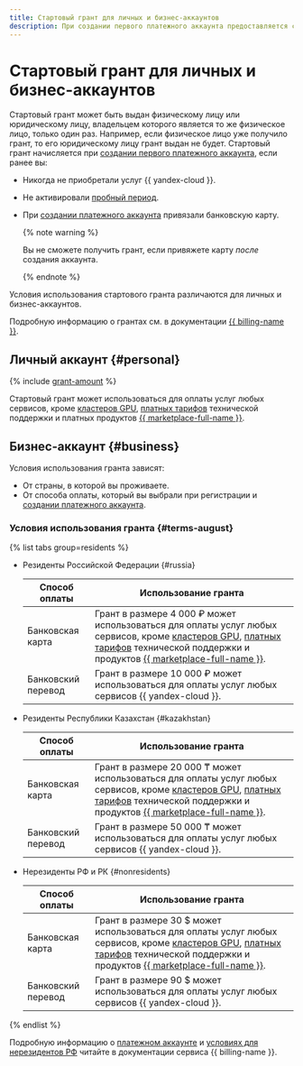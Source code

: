 ```yaml
---
title: Стартовый грант для личных и бизнес-аккаунтов
description: При создании первого платежного аккаунта предоставляется стартовый грант. Стартовый грант может быть выдан физическому или юридическому лицу только один раз, если ранее вы никогда не приобретали услуг {{ yandex-cloud }} и не активировали пробный период.
---
```


# Стартовый грант для личных и бизнес-аккаунтов

Стартовый грант может быть выдан физическому лицу или юридическому лицу, владельцем которого является то же физическое лицо, только один раз. Например, если физическое лицо уже получило грант, то его юридическому лицу грант выдан не будет. Стартовый грант начисляется при [создании первого платежного аккаунта](../billing/quickstart/index.md), если ранее вы:

* Никогда не приобретали услуг {{ yandex-cloud }}.
* Не активировали [пробный период](../billing/concepts/trial-period.md).


* При [создании платежного аккаунта](../billing/operations/create-new-account.md) привязали банковскую карту.

  {% note warning %}

  Вы не сможете получить грант, если привяжете карту _после_ создания аккаунта.

  {% endnote %}


Условия использования стартового гранта различаются для личных и бизнес-аккаунтов.

Подробную информацию о грантах см. в документации [{{ billing-name }}](../billing/concepts/bonus-account.md).


## Личный аккаунт {#personal}

{% include [grant-amount](_includes/grant-amount.md) %}

Стартовый грант может использоваться для оплаты услуг любых сервисов, кроме [кластеров GPU](../compute/pricing.md#prices-gpu-clusters), [платных тарифов](../support/pricing.md) технической поддержки и платных продуктов [{{ marketplace-full-name }}](../marketplace/operations/users/buy-subscription.md).


## Бизнес-аккаунт {#business}

Условия использования гранта зависят:
* От страны, в которой вы проживаете.
* От способа оплаты, который вы выбрали при регистрации и [создании платежного аккаунта](../billing/quickstart/index.md).

### Условия использования гранта {#terms-august}


{% list tabs group=residents %}

- Резиденты Российской Федерации {#russia}

  | Способ оплаты      | Использование гранта|
  |--------------------|---|
  | Банковская карта   | Грант в размере 4&nbsp;000 ₽ может использоваться для оплаты услуг любых сервисов, кроме [кластеров GPU](../compute/pricing.md#prices-gpu-clusters), [платных тарифов](../support/pricing.md) технической поддержки и продуктов [{{ marketplace-full-name }}](../marketplace/operations/users/buy-subscription.md). |
  | Банковский перевод | Грант в размере 10&nbsp;000 ₽ может использоваться для оплаты услуг любых сервисов {{ yandex-cloud }}. |

- Резиденты Республики Казахстан {#kazakhstan}

  | Способ оплаты | Использование гранта|
  |--------------------|---|
  | Банковская карта   | Грант в размере 20&nbsp;000 ₸ может использоваться для оплаты услуг любых сервисов, кроме [кластеров GPU](../compute/pricing.md#prices-gpu-clusters), [платных тарифов](../support/pricing.md) технической поддержки и продуктов [{{ marketplace-full-name }}](../marketplace/operations/users/buy-subscription.md). |
  | Банковский перевод | Грант в размере 50&nbsp;000 ₸ может использоваться для оплаты услуг любых сервисов {{ yandex-cloud }}. |

- Нерезиденты РФ и РК {#nonresidents}

  | Способ оплаты      | Использование гранта|
  |--------------------|---|
  | Банковская карта   | Грант в размере 30 $ может использоваться для оплаты услуг любых сервисов, кроме [кластеров GPU](../compute/pricing.md#prices-gpu-clusters), [платных тарифов](../support/pricing.md) технической поддержки и продуктов [{{ marketplace-full-name }}](../marketplace/operations/users/buy-subscription.md). |
  | Банковский перевод | Грант в размере 90 $ может использоваться для оплаты услуг любых сервисов {{ yandex-cloud }}. |

{% endlist %}



Подробную информацию о [платежном аккаунте](../billing/concepts/billing-account.md) и [условиях для нерезидентов РФ](../billing/qa/non-resident.md) читайте в документации сервиса {{ billing-name }}.